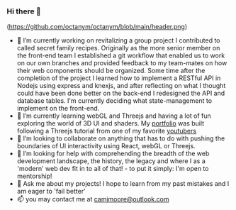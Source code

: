 ### Hi there 👋

<!--
**octanym/octanym** is a ✨ _special_ ✨ repository because its `README.md` (this file) appears on your GitHub profile.

Here are some ideas to get you started:

-->
(https://github.com/octanym/octanym/blob/main/header.png)

- 🔭 I’m currently working on revitalizing a group project I contributed to called secret family recipes. Originally as the more senior member on the front-end team I established a git workflow that enabled us to work on our own branches and provided feedback to my team-mates on how their web components should be organized. Some time after the completion of the project I learned how to implement a RESTful API in Nodejs using express and knexjs, and after reflecting on what I thought could have been done better on the back-end I redesigned the API and database tables. I'm currently deciding what state-management to implement on the front-end.
- 🌱 I’m currently learning webGL and Threejs and having a lot of fun exploring the world of 3D UI and shaders. My [portfolio](http://cameronjmoore.com/) was built following a Threejs tutorial from one of my favorite [youtubers](https://www.youtube.com/user/flintyara/featured)
- 👯 I’m looking to collaborate on anything that has to do with pushing the boundaries of UI interactivity using React, webGL or Threejs.
- 🤔 I’m looking for help with comprehending the breadth of the web development landscape, the history, the legacy and where I as a 'modern' web dev fit in to all of that! - to put it simply: I'm open to mentorship!
- 💬 Ask me about my projects! I hope to learn from my past mistakes and I am eager to 'fail better'
- 📫 you may contact me at camjmoore@outlook.com
